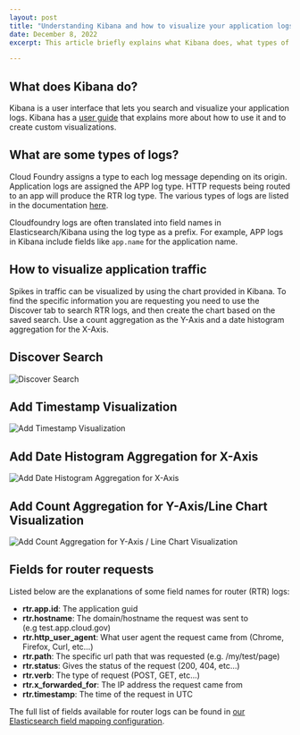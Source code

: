 ```yaml
---
layout: post
title: "Understanding Kibana and how to visualize your application logs"
date: December 8, 2022
excerpt: This article briefly explains what Kibana does, what types of logs are available in Kibana, and how to create log visualizations in Kibana.

---
```


## What does Kibana do?

Kibana is a user interface that lets you search and visualize your application logs. Kibana has a [user guide](https://www.elastic.co/guide/en/kibana/current/index.html) that explains more about how to use it and to create custom visualizations.

## What are some types of logs?

Cloud Foundry assigns a type to each log message depending on its origin. Application logs are assigned the APP log type.  HTTP requests being routed to an app will produce the RTR log type. The various types of logs are listed in the documentation [here](https://docs.cloudfoundry.org/devguide/deploy-apps/streaming-logs.html#format).

Cloudfoundry logs are often translated into field names in Elasticsearch/Kibana using the log type as a prefix. For example, APP logs in Kibana include fields like `app.name` for the application name.

## How to visualize application traffic

Spikes in traffic can be visualized by using the chart provided in Kibana. To find the specific information you are requesting you need to use the Discover tab to search RTR logs, and then create the chart based on the saved search. Use a count aggregation as the Y-Axis and a date histogram aggregation for the X-Axis.

## Discover Search
![Discover Search](https://user-images.githubusercontent.com/104385372/207403558-68266274-af72-43e1-b869-c9ad1805adca.png)

## Add Timestamp Visualization
![Add Timestamp Visualization](https://user-images.githubusercontent.com/104385372/207403643-d2aa8bb8-702b-4aee-a028-baa7caf25fee.png)

## Add Date Histogram Aggregation for X-Axis
![Add Date Histogram Aggregation for X-Axis](https://user-images.githubusercontent.com/104385372/207403718-60e70970-7dd4-452f-9d57-8c2230a5c450.png)

## Add Count Aggregation for Y-Axis/Line Chart Visualization
![Add Count Aggregation for Y-Axis / Line Chart Visualization](https://user-images.githubusercontent.com/104385372/207403815-9f98ff91-6c1a-4f87-97ea-bd60e285ec49.png)


## Fields for router requests

Listed below are the explanations of some field names for router (RTR) logs:

* **rtr.app.id**: The application guid
* **rtr.hostname**: The domain/hostname the request was sent to (e.g test.app.cloud.gov)
* **rtr.http_user_agent**: What user agent the request came from (Chrome, Firefox, Curl, etc…)
* **rtr.path**: The specific url path that was requested (e.g. /my/test/page)
* **rtr.status**: Gives the status of the request (200, 404, etc…)
* **rtr.verb**: The type of request (POST, GET, etc...)
* **rtr.x_forwarded_for**: The IP address the request came from
* **rtr.timestamp**: The time of the request in UTC

The full list of fields available for router logs can be found in [our Elasticsearch field mapping configuration](https://github.com/cloud-gov/logsearch-for-cloudfoundry/blob/develop/jobs/elasticsearch-config-lfc/templates/component-index-mappings-app.json.erb#L38).
